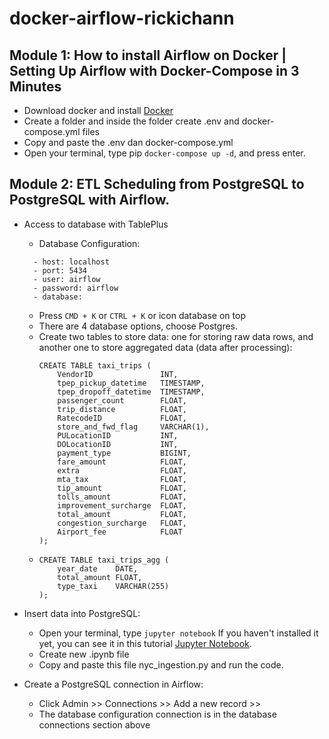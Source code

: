 # docker-airflow-rickichann

## Module 1: How to install Airflow on Docker | Setting Up Airflow with Docker-Compose in 3 Minutes
- Download docker and install [Docker](https://www.docker.com/products/docker-desktop/)
- Create a folder and inside the folder create .env and docker-compose.yml files
- Copy and paste the .env dan docker-compose.yml
- Open your terminal, type pip ```docker-compose up -d```, and press enter.

## Module 2: ETL Scheduling from PostgreSQL to PostgreSQL with Airflow.

- Access to database with TablePlus
  - Database Configuration:
  ```
    - host: localhost
    - port: 5434
    - user: airflow
    - password: airflow
    - database: 
  ```
  - Press ```CMD + K``` or ``` CTRL + K ``` or icon database on top
  - There are 4 database options, choose Postgres.
  - Create two tables to store data: one for storing raw data rows, and another one to store aggregated data (data after processing):
    ```
    CREATE TABLE taxi_trips (
        VendorID               INT,
        tpep_pickup_datetime   TIMESTAMP,
        tpep_dropoff_datetime  TIMESTAMP,
        passenger_count        FLOAT,
        trip_distance          FLOAT,
        RatecodeID             FLOAT,
        store_and_fwd_flag     VARCHAR(1),
        PULocationID           INT,
        DOLocationID           INT,
        payment_type           BIGINT,
        fare_amount            FLOAT,
        extra                  FLOAT,
        mta_tax                FLOAT,
        tip_amount             FLOAT,
        tolls_amount           FLOAT,
        improvement_surcharge  FLOAT,
        total_amount           FLOAT,
        congestion_surcharge   FLOAT,
        Airport_fee            FLOAT
    );

    ```
  - ```
    CREATE TABLE taxi_trips_agg (
        year_date    DATE,
        total_amount FLOAT,
        type_taxi    VARCHAR(255)
    );

    ```


- Insert data into PostgreSQL:
  - Open your terminal, type ``jupyter notebook`` If you haven't installed it yet, you can see it in this tutorial [Jupyter Notebook](https://www.youtube.com/watch?v=ENApxFALR7M).
  - Create new .ipynb file
  - Copy and paste this file nyc_ingestion.py and run the code.
 
- Create a PostgreSQL connection in Airflow:
  - Click Admin >> Connections >> Add a new record >>
  - The database configuration connection is in the database connections section above
    
